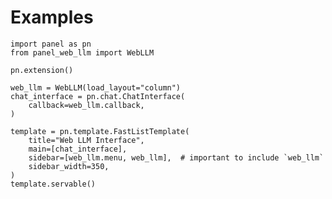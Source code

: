 # Examples

```{.python pycafe-embed pycafe-embed-style="border: 1px solid #e6e6e6; border-radius: 8px;" pycafe-embed-width="100%" pycafe-embed-height="400px" pycafe-embed-scale="1.0"}
import panel as pn
from panel_web_llm import WebLLM

pn.extension()

web_llm = WebLLM(load_layout="column")
chat_interface = pn.chat.ChatInterface(
    callback=web_llm.callback,
)

template = pn.template.FastListTemplate(
    title="Web LLM Interface",
    main=[chat_interface],
    sidebar=[web_llm.menu, web_llm],  # important to include `web_llm`
    sidebar_width=350,
)
template.servable()
```

